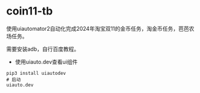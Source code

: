# coin11-tb
使用uiautomator2自动化完成2024年淘宝双11的金币任务，淘金币任务，芭芭农场任务。

需要安装adb，自行百度教程。

* 使用uiauto.dev查看ui组件
```
pip3 install uiautodev
# 启动
uiauto.dev
```